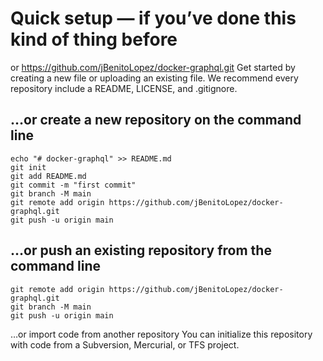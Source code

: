 # Quick setup — if you’ve done this kind of thing before

or
https://github.com/jBenitoLopez/docker-graphql.git
Get started by creating a new file or uploading an existing file. We recommend every repository include a README, LICENSE, and .gitignore.

## …or create a new repository on the command line

```git
echo "# docker-graphql" >> README.md
git init
git add README.md
git commit -m "first commit"
git branch -M main
git remote add origin https://github.com/jBenitoLopez/docker-graphql.git
git push -u origin main
```

## …or push an existing repository from the command line

```git
git remote add origin https://github.com/jBenitoLopez/docker-graphql.git
git branch -M main
git push -u origin main
```

…or import code from another repository
You can initialize this repository with code from a Subversion, Mercurial, or TFS project.
